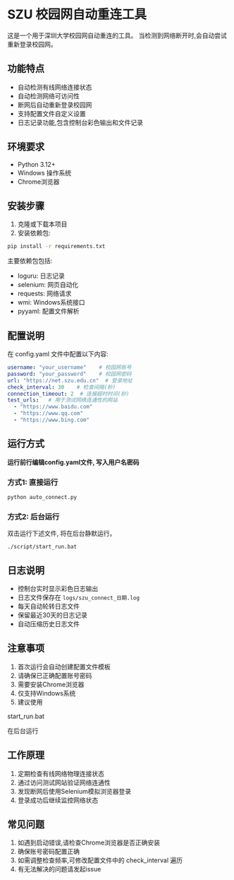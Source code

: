 # SZU 校园网自动重连工具

这是一个用于深圳大学校园网自动重连的工具。
当检测到网络断开时,会自动尝试重新登录校园网。

## 功能特点
- 自动检测有线网络连接状态
- 自动检测网络可访问性
- 断网后自动重新登录校园网
- 支持配置文件自定义设置
- 日志记录功能,包含控制台彩色输出和文件记录

## 环境要求
- Python 3.12+
- Windows 操作系统
- Chrome浏览器

## 安装步骤

1. 克隆或下载本项目
2. 安装依赖包:
```bash
pip install -r requirements.txt
```

主要依赖包包括:
- loguru: 日志记录
- selenium: 网页自动化
- requests: 网络请求
- wmi: Windows系统接口
- pyyaml: 配置文件解析

## 配置说明

在 config.yaml 文件中配置以下内容:

```yaml
username: "your_username"    # 校园网账号
password: "your_password"    # 校园网密码
url: "https://net.szu.edu.cn"  # 登录地址
check_interval: 30    # 检查间隔(秒)
connection_timeout: 2  # 连接超时时间(秒)
test_urls:   # 用于测试网络连通性的网站
  - "https://www.baidu.com"
  - "https://www.qq.com" 
  - "https://www.bing.com"
```

## 运行方式
**运行前行编辑config.yaml文件, 写入用户名密码**

### 方式1: 直接运行
```bash
python auto_connect.py
```

### 方式2: 后台运行
双击运行下述文件, 将在后台静默运行。
```
./script/start_run.bat
```


## 日志说明

- 控制台实时显示彩色日志输出
- 日志文件保存在 `logs/szu_connect_日期.log`
- 每天自动轮转日志文件
- 保留最近30天的日志记录
- 自动压缩历史日志文件

## 注意事项

1. 首次运行会自动创建配置文件模板
2. 请确保已正确配置账号密码
3. 需要安装Chrome浏览器
4. 仅支持Windows系统
5. 建议使用 

start_run.bat

 在后台运行

## 工作原理

1. 定期检查有线网络物理连接状态
2. 通过访问测试网站验证网络连通性
3. 发现断网后使用Selenium模拟浏览器登录
4. 登录成功后继续监控网络状态

## 常见问题

1. 如遇到启动错误,请检查Chrome浏览器是否正确安装
2. 确保账号密码配置正确
3. 如需调整检查频率,可修改配置文件中的 check_interval 遍历
4. 有无法解决的问题请发起issue
